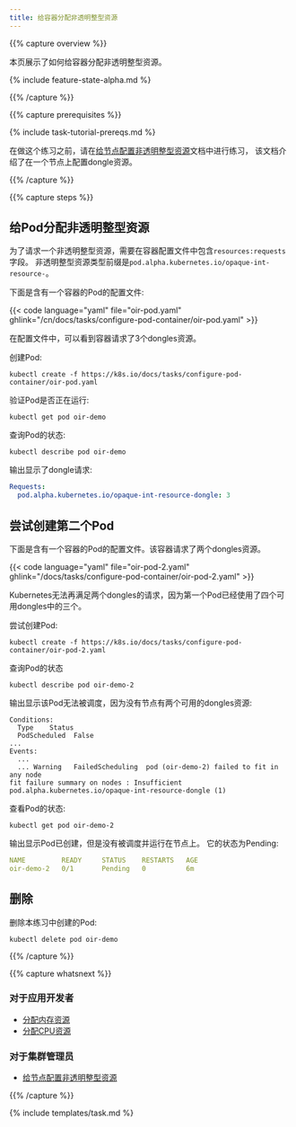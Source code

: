 ```yaml
---
title: 给容器分配非透明整型资源
---
```


{{% capture overview %}}

本页展示了如何给容器分配非透明整型资源。

{% include feature-state-alpha.md %}

{{% /capture %}}


{{% capture prerequisites %}}

{% include task-tutorial-prereqs.md %}

在做这个练习之前，请在[给节点配置非透明整型资源](/docs/tasks/administer-cluster/opaque-integer-resource-node/)文档中进行练习，
该文档介绍了在一个节点上配置dongle资源。

{{% /capture %}}


{{% capture steps %}}

## 给Pod分配非透明整型资源

为了请求一个非透明整型资源，需要在容器配置文件中包含`resources:requests`字段。
非透明整型资源类型前缀是`pod.alpha.kubernetes.io/opaque-int-resource-`。

下面是含有一个容器的Pod的配置文件:

{{< code language="yaml" file="oir-pod.yaml" ghlink="/cn/docs/tasks/configure-pod-container/oir-pod.yaml" >}}

在配置文件中，可以看到容器请求了3个dongles资源。

创建Pod:

```shell
kubectl create -f https://k8s.io/docs/tasks/configure-pod-container/oir-pod.yaml
```

验证Pod是否正在运行:

```shell
kubectl get pod oir-demo
```

查询Pod的状态:

```shell
kubectl describe pod oir-demo
```

输出显示了dongle请求:

```yaml
Requests:
  pod.alpha.kubernetes.io/opaque-int-resource-dongle: 3
```

## 尝试创建第二个Pod

下面是含有一个容器的Pod的配置文件。该容器请求了两个dongles资源。

{{< code language="yaml" file="oir-pod-2.yaml" ghlink="/docs/tasks/configure-pod-container/oir-pod-2.yaml" >}}

Kubernetes无法再满足两个dongles的请求，因为第一个Pod已经使用了四个可用dongles中的三个。

尝试创建Pod:

```shell
kubectl create -f https://k8s.io/docs/tasks/configure-pod-container/oir-pod-2.yaml
```

查询Pod的状态

```shell
kubectl describe pod oir-demo-2
```

输出显示该Pod无法被调度，因为没有节点有两个可用的dongles资源:


```
Conditions:
  Type    Status
  PodScheduled  False
...
Events:
  ...
  ... Warning   FailedScheduling  pod (oir-demo-2) failed to fit in any node
fit failure summary on nodes : Insufficient pod.alpha.kubernetes.io/opaque-int-resource-dongle (1)
```

查看Pod的状态:

```shell
kubectl get pod oir-demo-2
```

输出显示Pod已创建，但是没有被调度并运行在节点上。
它的状态为Pending:

```yaml
NAME         READY     STATUS    RESTARTS   AGE
oir-demo-2   0/1       Pending   0          6m
```

## 删除

删除本练习中创建的Pod:

```shell
kubectl delete pod oir-demo
```

{{% /capture %}}

{{% capture whatsnext %}}

### 对于应用开发者

* [分配内存资源](/docs/tasks/configure-pod-container/assign-memory-resource/)
* [分配CPU资源](/docs/tasks/configure-pod-container/assign-cpu-resource/)

### 对于集群管理员

* [给节点配置非透明整型资源](/docs/tasks/administer-cluster/opaque-integer-resource-node/)

{{% /capture %}}


{% include templates/task.md %}



